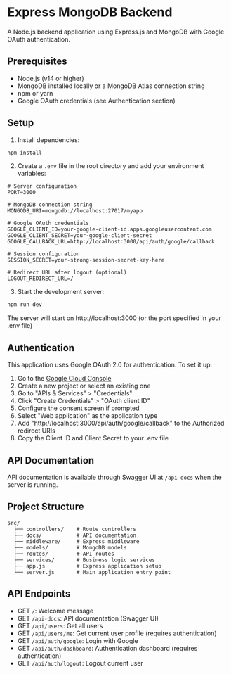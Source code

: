 # Express MongoDB Backend

A Node.js backend application using Express.js and MongoDB with Google OAuth authentication.

## Prerequisites

- Node.js (v14 or higher)
- MongoDB installed locally or a MongoDB Atlas connection string
- npm or yarn
- Google OAuth credentials (see Authentication section)

## Setup

1. Install dependencies:
```bash
npm install
```

2. Create a `.env` file in the root directory and add your environment variables:
```
# Server configuration
PORT=3000

# MongoDB connection string
MONGODB_URI=mongodb://localhost:27017/myapp

# Google OAuth credentials
GOOGLE_CLIENT_ID=your-google-client-id.apps.googleusercontent.com
GOOGLE_CLIENT_SECRET=your-google-client-secret
GOOGLE_CALLBACK_URL=http://localhost:3000/api/auth/google/callback

# Session configuration
SESSION_SECRET=your-strong-session-secret-key-here

# Redirect URL after logout (optional)
LOGOUT_REDIRECT_URL=/
```

3. Start the development server:
```bash
npm run dev
```

The server will start on http://localhost:3000 (or the port specified in your .env file)

## Authentication

This application uses Google OAuth 2.0 for authentication. To set it up:

1. Go to the [Google Cloud Console](https://console.cloud.google.com/)
2. Create a new project or select an existing one
3. Go to "APIs & Services" > "Credentials"
4. Click "Create Credentials" > "OAuth client ID"
5. Configure the consent screen if prompted
6. Select "Web application" as the application type
7. Add "http://localhost:3000/api/auth/google/callback" to the Authorized redirect URIs
8. Copy the Client ID and Client Secret to your .env file

## API Documentation

API documentation is available through Swagger UI at `/api-docs` when the server is running.

## Project Structure

```
src/
  ├── controllers/    # Route controllers
  ├── docs/           # API documentation
  ├── middleware/     # Express middleware
  ├── models/         # MongoDB models
  ├── routes/         # API routes
  ├── services/       # Business logic services
  ├── app.js          # Express application setup
  └── server.js       # Main application entry point
```

## API Endpoints

- GET `/`: Welcome message
- GET `/api-docs`: API documentation (Swagger UI)
- GET `/api/users`: Get all users
- GET `/api/users/me`: Get current user profile (requires authentication)
- GET `/api/auth/google`: Login with Google
- GET `/api/auth/dashboard`: Authentication dashboard (requires authentication)
- GET `/api/auth/logout`: Logout current user 